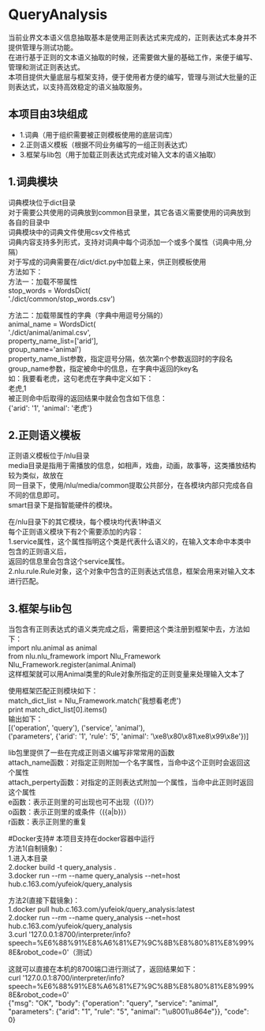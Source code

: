 # QueryAnalysis #

当前业界文本语义信息抽取基本是使用正则表达式来完成的，正则表达式本身并不提供管理与测试功能。  
在进行基于正则的文本语义抽取的时候，还需要做大量的基础工作，来便于编写、管理和测试正则表达式。  
本项目提供大量底层与框架支持，便于使用者方便的编写，管理与测试大批量的正则表达式，以支持高效稳定的语义抽取服务。  

## 本项目由3块组成 ##
* 1.词典（用于组织需要被正则模板使用的底层词库）  
* 2.正则语义模板（根据不同业务编写的一组正则表达式）  
* 3.框架与lib包（用于加载正则表达式完成对输入文本的语义抽取）  

## 1.词典模块 ##
词典模块位于dict目录  
对于需要公共使用的词典放到common目录里，其它各语义需要使用的词典放到各自的目录中  
词典模块中的词典文件使用csv文件格式  
词典内容支持多列形式，支持对词典中每个词添加一个或多个属性（词典中用,分隔）  
对于写成的词典需要在/dict/dict.py中加载上来，供正则模板使用  
方法如下：  
方法一：加载不带属性  
stop_words = WordsDict(  
    './dict/common/stop_words.csv')  

方法二：加载带属性的字典（字典中用逗号分隔的）  
animal_name = WordsDict(  
    './dict/animal/animal.csv',  
    property_name_list=['arid'],  
    group_name='animal')  
property_name_list参数，指定逗号分隔，依次第n个参数返回时的字段名  
group_name参数，指定被命中的信息，在字典中返回的key名  
如：我要看老虎，这句老虎在字典中定义如下：  
老虎,1  
被正则命中后取得的返回结果中就会包含如下信息：  
{'arid': '1', 'animal': '老虎'}  

## 2.正则语义模板 ##
正则语义模板位于/nlu目录  
media目录是指用于需播放的信息，如相声，戏曲，动画，故事等，这类播放结构较为类似，故放在  
同一目录下，使用/nlu/media/common提取公共部分，在各模块内部只完成各自不同的信息即可。  
smart目录下是指智能硬件的模块。  

在/nlu目录下的其它模块，每个模块均代表1种语义  
每个正则语义模块下有2个需要添加的内容：  
1.service属性，这个属性指明这个类是代表什么语义的，在输入文本命中本类中包含的正则语义后，  
返回的信息里会包含这个service属性。  
2.nlu.rule.Rule对象，这个对象中包含的正则表达式信息，框架会用来对输入文本进行匹配。  

## 3.框架与lib包 ##
当包含有正则表达式的语义类完成之后，需要把这个类注册到框架中去，方法如下：  
import nlu.animal as animal  
from nlu.nlu_framework import Nlu_Framework  
Nlu_Framework.register(animal.Animal)  
这样框架就可以用Animal类里的Rule对象所指定的正则变量来处理输入文本了  

使用框架匹配正则模块如下：  
match_dict_list = Nlu_Framework.match('我想看老虎')  
print  match_dict_list[0].items()  
输出如下：  
[('operation', 'query'), ('service', 'animal'),  
('parameters', {'arid': '1', 'rule': '5', 'animal': '\xe8\x80\x81\xe8\x99\x8e'})]  

lib包里提供了一些在完成正则语义编写非常常用的函数  
attach_name函数：对指定正则附加一个名字属性，当命中这个正则时会返回这个属性  
attach_perperty函数：对指定的正则表达式附加一个属性，当命中此正则时返回这个属性  
e函数：表示正则里的可出现也可不出现（({})?）  
o函数：表示正则里的或条件（({a|b})）  
r函数：表示正则里的重复  

#Docker支持#
本项目支持在docker容器中运行  
方法1(自制镜象)：  
1.进入本目录  
2.docker build -t query_analysis .  
3.docker run --rm --name query_analysis --net=host hub.c.163.com/yufeiok/query_analysis  

方法2(直接下载镜象)：  
1.docker pull hub.c.163.com/yufeiok/query_analysis:latest  
2.docker run --rm --name query_analysis --net=host hub.c.163.com/yufeiok/query_analysis  
3.curl '127.0.0.1:8700/interpreter/info?speech=%E6%88%91%E8%A6%81%E7%9C%8B%E8%80%81%E8%99%8E&robot_code=0'（测试）  

这就可以直接在本机的8700端口进行测试了，返回结果如下：  
curl '127.0.0.1:8700/interpreter/info?speech=%E6%88%91%E8%A6%81%E7%9C%8B%E8%80%81%E8%99%8E&robot_code=0'  
{"msg": "OK", "body": {"operation": "query", "service": "animal", "parameters": {"arid": "1", "rule": "5", "animal":   "\u8001\u864e"}}, "code": 0}  
